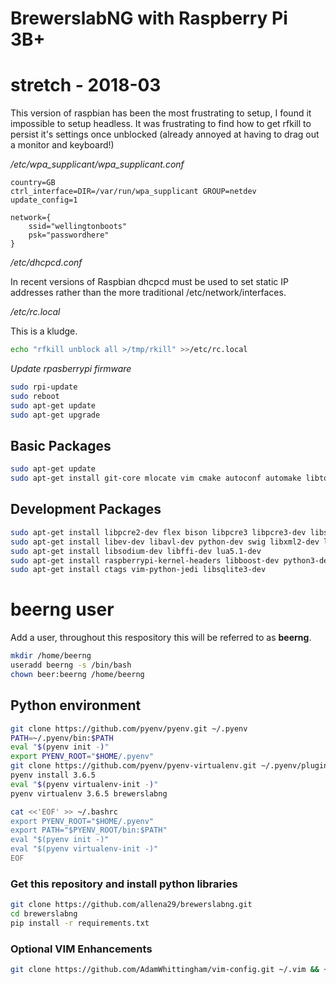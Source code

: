 # BrewerslabNG with Raspberry Pi 3B+

 

# stretch - 2018-03

This version of raspbian has been the most frustrating to setup, I found it impossible to setup headless. It was frustrating to find how to get rfkill to persist it's settings once unblocked (already annoyed at having to drag out a monitor and keyboard!)

*/etc/wpa_supplicant/wpa_supplicant.conf*

```
country=GB
ctrl_interface=DIR=/var/run/wpa_supplicant GROUP=netdev
update_config=1

network={
	ssid="wellingtonboots"
	psk="passwordhere"
}
```

*/etc/dhcpcd.conf*

In recent versions of Raspbian dhcpcd must be used to set static IP addresses rather than the more traditional /etc/network/interfaces.


*/etc/rc.local*

This is a kludge.

```bash
echo "rfkill unblock all >/tmp/rkill" >>/etc/rc.local
```


*Update rpasberrypi firmware*

```bash
sudo rpi-update
sudo reboot
sudo apt-get update
sudo apt-get upgrade
```


## Basic Packages

```bash
sudo apt-get update
sudo apt-get install git-core mlocate vim cmake autoconf automake libtool screen
```

## Development Packages

```bash
sudo apt-get install libpcre2-dev flex bison libpcre3 libpcre3-dev libssl-dev
sudo apt-get install libev-dev libavl-dev python-dev swig libxml2-dev libxslt1-dev
sudo apt-get install libsodium-dev libffi-dev lua5.1-dev
sudo apt-get install raspberrypi-kernel-headers libboost-dev python3-dev 
sudo apt-get install ctags vim-python-jedi libsqlite3-dev
```



# beerng user

Add a user, throughout this respository this will be referred to as **beerng**. 

```bash
mkdir /home/beerng
useradd beerng -s /bin/bash
chown beer:beerng /home/beerng
```


## Python environment

```bash
git clone https://github.com/pyenv/pyenv.git ~/.pyenv
PATH=~/.pyenv/bin:$PATH
eval "$(pyenv init -)"
export PYENV_ROOT="$HOME/.pyenv"
git clone https://github.com/pyenv/pyenv-virtualenv.git ~/.pyenv/plugins/pyenv-virtualenv
pyenv install 3.6.5
eval "$(pyenv virtualenv-init -)"
pyenv virtualenv 3.6.5 brewerslabng

cat <<'EOF' >> ~/.bashrc
export PYENV_ROOT="$HOME/.pyenv"
export PATH="$PYENV_ROOT/bin:$PATH"
eval "$(pyenv init -)"
eval "$(pyenv virtualenv-init -)"
EOF
```

### Get this repository and install python libraries

```bash
git clone https://github.com/allena29/brewerslabng.git
cd brewerslabng
pip install -r requirements.txt
```

### Optional VIM Enhancements

```bash
git clone https://github.com/AdamWhittingham/vim-config.git ~/.vim && ~/.vim/install
```